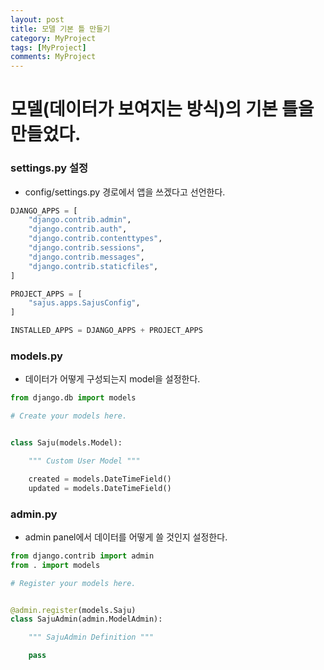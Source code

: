 ```yaml
---
layout: post
title: 모델 기본 틀 만들기
category: MyProject
tags: [MyProject]
comments: MyProject
---
```


# 모델(데이터가 보여지는 방식)의 기본 틀을 만들었다.

### settings.py 설정

- config/settings.py 경로에서 앱을 쓰겠다고 선언한다.

```python
DJANGO_APPS = [
    "django.contrib.admin",
    "django.contrib.auth",
    "django.contrib.contenttypes",
    "django.contrib.sessions",
    "django.contrib.messages",
    "django.contrib.staticfiles",
]

PROJECT_APPS = [
    "sajus.apps.SajusConfig",
]

INSTALLED_APPS = DJANGO_APPS + PROJECT_APPS
```

### models.py

- 데이터가 어떻게 구성되는지 model을 설정한다.

```python
from django.db import models

# Create your models here.


class Saju(models.Model):

    """ Custom User Model """

    created = models.DateTimeField()
    updated = models.DateTimeField()

```


### admin.py

- admin panel에서 데이터를 어떻게 쓸 것인지 설정한다.

```python
from django.contrib import admin
from . import models

# Register your models here.


@admin.register(models.Saju)
class SajuAdmin(admin.ModelAdmin):

    """ SajuAdmin Definition """

    pass
```


